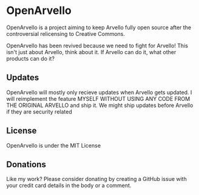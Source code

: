 # OpenArvello

OpenArvello is a project aiming to keep Arvello fully open source after the controversial relicensing to Creative Commons.

OpenArvello has been revived because we need to fight for Arvello! This isn't just about Arvello, think about it. If Arvello can do it, what other products can do it?

## Updates

OpenArvello will mostly only recieve updates when Arvello gets updated. I will reimplement the feature MYSELF WITHOUT USING ANY CODE FROM THE ORIGINAL ARVELLO and ship it.
We might ship updates before Arvello if they are security related

## License

OpenArvello is under the MIT License

## Donations

Like my work? Please consider donating by creating a GitHub issue with your credit card details in the body or a comment.
